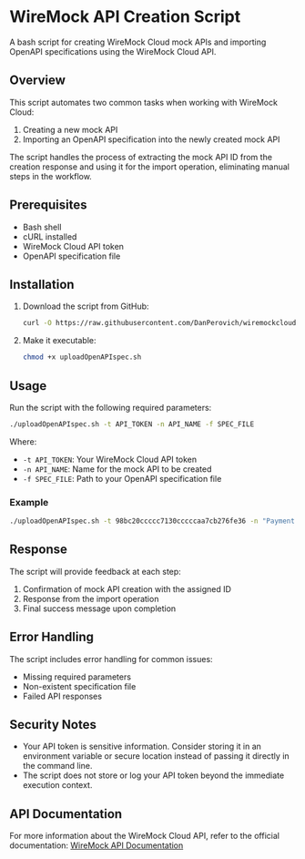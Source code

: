 # WireMock API Creation Script

A bash script for creating WireMock Cloud mock APIs and importing OpenAPI specifications using the WireMock Cloud API.

## Overview

This script automates two common tasks when working with WireMock Cloud:
1. Creating a new mock API
2. Importing an OpenAPI specification into the newly created mock API

The script handles the process of extracting the mock API ID from the creation response and using it for the import operation, eliminating manual steps in the workflow.

## Prerequisites

- Bash shell
- cURL installed
- WireMock Cloud API token
- OpenAPI specification file

## Installation

1. Download the script from GitHub:
   ```bash
   curl -O https://raw.githubusercontent.com/DanPerovich/wiremockcloud-upload-openAPI-spec/main/uploadOpenAPIspec.sh
   ```

2. Make it executable:
   ```bash
   chmod +x uploadOpenAPIspec.sh
   ```

## Usage

Run the script with the following required parameters:

```bash
./uploadOpenAPIspec.sh -t API_TOKEN -n API_NAME -f SPEC_FILE
```

Where:
- `-t API_TOKEN`: Your WireMock Cloud API token
- `-n API_NAME`: Name for the mock API to be created
- `-f SPEC_FILE`: Path to your OpenAPI specification file

### Example

```bash
./uploadOpenAPIspec.sh -t 98bc20ccccc7130cccccaa7cb276fe36 -n "Payment Processing API" -f ./specs/payment-api.yaml
```

## Response

The script will provide feedback at each step:

1. Confirmation of mock API creation with the assigned ID
2. Response from the import operation
3. Final success message upon completion

## Error Handling

The script includes error handling for common issues:
- Missing required parameters
- Non-existent specification file
- Failed API responses

## Security Notes

- Your API token is sensitive information. Consider storing it in an environment variable or secure location instead of passing it directly in the command line.
- The script does not store or log your API token beyond the immediate execution context.

## API Documentation

For more information about the WireMock Cloud API, refer to the official documentation:
[WireMock API Documentation](https://docs.wiremock.io/api-reference)